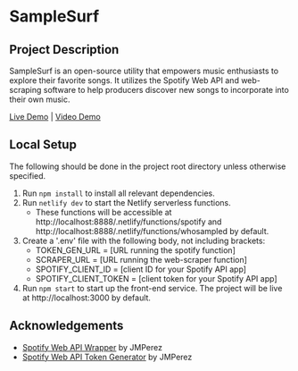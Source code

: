 # SampleSurf

## Project Description
SampleSurf is an open-source utility that empowers music enthusiasts to explore their favorite songs. It utilizes the Spotify Web API and web-scraping software to help producers discover new songs to incorporate into their own music.

[Live Demo](https://samplesurf.netlify.app/) | [Video Demo](https://www.youtube.com/watch?v=58AY8ZAPC5o&ab_channel=AnandMathi)

## Local Setup
The following should be done in the project root directory unless otherwise specified.
1. Run `npm install` to install all relevant dependencies.
2. Run `netlify dev` to start the Netlify serverless functions.
   - These functions will be accessible at http://localhost:8888/.netlify/functions/spotify and http://localhost:8888/.netlify/functions/whosampled by default.
3. Create a '.env' file with the following body, not including brackets:
    - TOKEN_GEN_URL = [URL running the spotify function]
    - SCRAPER_URL = [URL running the web-scraper function]
    - SPOTIFY_CLIENT_ID = [client ID for your Spotify API app]
    - SPOTIFY_CLIENT_TOKEN = [client token for your Spotify API app]
4. Run `npm start` to start up the front-end service. The project will be live at http://localhost:3000 by default.

## Acknowledgements
- [Spotify Web API Wrapper](https://github.com/JMPerez/spotify-web-api-js) by JMPerez
- [Spotify Web API Token Generator](https://github.com/JMPerez/spotify-web-api-token) by JMPerez
